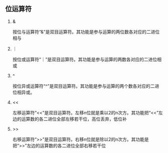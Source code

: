 ## 位运算符

1. &

   按位与运算符“&”是双目运算符。其功能是参与运算的两位数各对应的二进位相与

   

2. ｜

   按位或运算符“｜”是双目运算符。其功能是参与运算的两数各对应的二进位相或

3. ^

   按位异或运算符“^”是双目运算符。其功能是参与运算的两个数各对应的二进位相异或。

4. <<

   左移运算符“<<”是双目运算符。左移n位就是乘以2的n次方。其功能把“<<”左边的运算数的各二进位全部左移若干位，高位丢弃，低位补

5. \>>

   右移运算符“>>”是双目运算符。右移n位就是除以2的n次方。其功能是把“>>”左边的运算数的各二进位全部右移若干位

